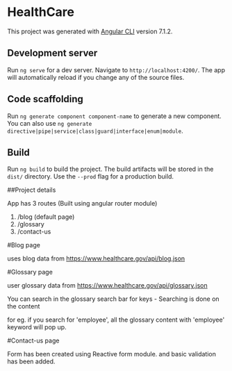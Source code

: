 # HealthCare

This project was generated with [Angular CLI](https://github.com/angular/angular-cli) version 7.1.2.

## Development server

Run `ng serve` for a dev server. Navigate to `http://localhost:4200/`. The app will automatically reload if you change any of the source files.

## Code scaffolding

Run `ng generate component component-name` to generate a new component. You can also use `ng generate directive|pipe|service|class|guard|interface|enum|module`.

## Build

Run `ng build` to build the project. The build artifacts will be stored in the `dist/` directory. Use the `--prod` flag for a production build.

##Project details

App has 3 routes (Built using angular router module)
1. /blog (default page)
2. /glossary
3. /contact-us

#Blog page

uses blog data from https://www.healthcare.gov/api/blog.json

#Glossary page

user glossary data from https://www.healthcare.gov/api/glossary.json

You can search in the glossary search bar for keys - Searching is done on the content

for eg. if you search for 'employee', all the glossary content with 'employee' keyword will pop up.

#Contact-us page

Form has been created using Reactive form module. and basic validation has been added.
